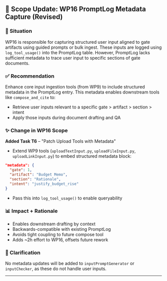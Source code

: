 ## 📌 Scope Update: WP16 PromptLog Metadata Capture (Revised)

### 🧠 Situation
WP16 is responsible for capturing structured user input aligned to gate artifacts using guided prompts or bulk ingest. These inputs are logged using `log_tool_usage()` into the PromptLog table. However, PromptLog lacks sufficient metadata to trace user input to specific sections of gate documents.

### ✅ Recommendation
Enhance core input ingestion tools (from WP9) to include structured metadata in the PromptLog entry. This metadata enables downstream tools like `compose_and_cite` to:
- Retrieve user inputs relevant to a specific gate > artifact > section > intent
- Apply those inputs during document drafting and QA

### ✨ Change in WP16 Scope
**Added Task T6** – "Patch Upload Tools with Metadata"
- Extend WP9 tools (`uploadTextInput.py`, `uploadFileInput.py`, `uploadLinkInput.py`) to embed structured metadata block:
```json
"metadata": {
  "gate": 1,
  "artifact": "Budget Memo",
  "section": "Rationale",
  "intent": "justify_budget_rise"
}
```
- Pass this into `log_tool_usage()` to enable queryability

### 📊 Impact + Rationale
- Enables downstream drafting by context
- Backwards-compatible with existing PromptLog
- Avoids tight coupling to future compose tool
- Adds ~2h effort to WP16, offsets future rework

### 🔭 Clarification
No metadata updates will be added to `inputPromptGenerator` or `inputChecker`, as these do not handle user inputs.

---